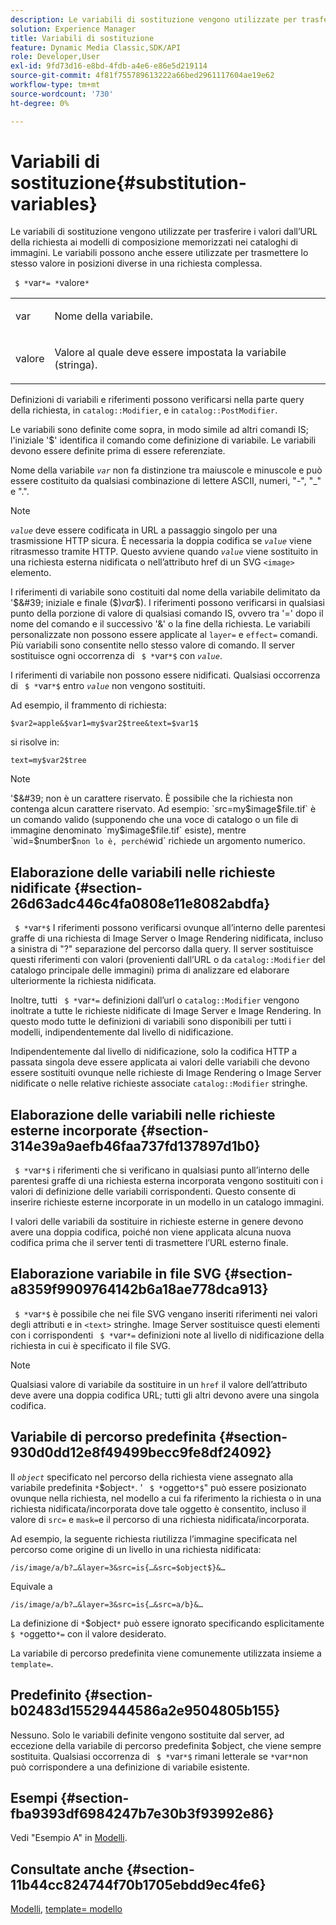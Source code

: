 ```yaml
---
description: Le variabili di sostituzione vengono utilizzate per trasferire i valori dall’URL della richiesta ai modelli di composizione memorizzati nei cataloghi di immagini. Le variabili possono anche essere utilizzate per trasmettere lo stesso valore in posizioni diverse in una richiesta complessa.
solution: Experience Manager
title: Variabili di sostituzione
feature: Dynamic Media Classic,SDK/API
role: Developer,User
exl-id: 9fd73d16-e8bd-4fdb-a4e6-e86e5d219114
source-git-commit: 4f81f755789613222a66bed2961117604ae19e62
workflow-type: tm+mt
source-wordcount: '730'
ht-degree: 0%

---
```


# Variabili di sostituzione{#substitution-variables}

Le variabili di sostituzione vengono utilizzate per trasferire i valori dall’URL della richiesta ai modelli di composizione memorizzati nei cataloghi di immagini. Le variabili possono anche essere utilizzate per trasmettere lo stesso valore in posizioni diverse in una richiesta complessa.

` $ *`var`*= *`valore`*`

<table id="simpletable_EFEC66C23CE949EFACDC415A954DF323"> 
 <tr class="strow"> 
  <td class="stentry"> <p> <span class="codeph"> <span class="varname"> var </span> </span> </p> </td> 
  <td class="stentry"> <p>Nome della variabile. </p> </td> 
 </tr> 
 <tr class="strow"> 
  <td class="stentry"> <p> <span class="codeph"> <span class="varname"> valore </span> </span> </p> </td> 
  <td class="stentry"> <p>Valore al quale deve essere impostata la variabile (stringa). </p> </td> 
 </tr> 
</table>

Definizioni di variabili e riferimenti possono verificarsi nella parte query della richiesta, in `catalog::Modifier`, e in `catalog::PostModifier`.

Le variabili sono definite come sopra, in modo simile ad altri comandi IS; l&#39;iniziale &#39;$&#39; identifica il comando come definizione di variabile. Le variabili devono essere definite prima di essere referenziate.

Nome della variabile *`var`* non fa distinzione tra maiuscole e minuscole e può essere costituito da qualsiasi combinazione di lettere ASCII, numeri, &quot;-&quot;, &quot;_&quot; e &quot;.&quot;.

>[!NOTE]
>
>*`value`* deve essere codificata in URL a passaggio singolo per una trasmissione HTTP sicura. È necessaria la doppia codifica se *`value`* viene ritrasmesso tramite HTTP. Questo avviene quando *`value`* viene sostituito in una richiesta esterna nidificata o nell’attributo href di un SVG `<image>` elemento.

I riferimenti di variabile sono costituiti dal nome della variabile delimitato da &#39;$&#39; iniziale e finale ($)*var*$). I riferimenti possono verificarsi in qualsiasi punto della porzione di valore di qualsiasi comando IS, ovvero tra &#39;=&#39; dopo il nome del comando e il successivo &#39;&amp;&#39; o la fine della richiesta. Le variabili personalizzate non possono essere applicate al `layer=` e `effect=` comandi. Più variabili sono consentite nello stesso valore di comando. Il server sostituisce ogni occorrenza di ` $ *`var`*$` con *`value`*.

I riferimenti di variabile non possono essere nidificati. Qualsiasi occorrenza di ` $ *`var`*$` entro *`value`* non vengono sostituiti.

Ad esempio, il frammento di richiesta:

`$var2=apple&$var1=my$var2$tree&text=$var1$`

si risolve in:

`text=my$var2$tree`

>[!NOTE]
>
>&#39;$&#39; non è un carattere riservato. È possibile che la richiesta non contenga alcun carattere riservato. Ad esempio: `src=my$image$file.tif` è un comando valido (supponendo che una voce di catalogo o un file di immagine denominato `my$image$file.tif` esiste), mentre `wid=$number$` non lo è, perché `wid` richiede un argomento numerico.

## Elaborazione delle variabili nelle richieste nidificate {#section-26d63adc446c4fa0808e11e8082abdfa}

` $ *`var`*$` I riferimenti possono verificarsi ovunque all’interno delle parentesi graffe di una richiesta di Image Server o Image Rendering nidificata, incluso a sinistra di &quot;?&quot; separazione del percorso dalla query. Il server sostituisce questi riferimenti con valori (provenienti dall’URL o da `catalog::Modifier` del catalogo principale delle immagini) prima di analizzare ed elaborare ulteriormente la richiesta nidificata.

Inoltre, tutti ` $ *`var`*=` definizioni dall’url o `catalog::Modifier` vengono inoltrate a tutte le richieste nidificate di Image Server e Image Rendering. In questo modo tutte le definizioni di variabili sono disponibili per tutti i modelli, indipendentemente dal livello di nidificazione.

Indipendentemente dal livello di nidificazione, solo la codifica HTTP a passata singola deve essere applicata ai valori delle variabili che devono essere sostituiti ovunque nelle richieste di Image Rendering o Image Server nidificate o nelle relative richieste associate `catalog::Modifier` stringhe.

## Elaborazione delle variabili nelle richieste esterne incorporate {#section-314e39a9aefb46faa737fd137897d1b0}

` $ *`var`*$` i riferimenti che si verificano in qualsiasi punto all’interno delle parentesi graffe di una richiesta esterna incorporata vengono sostituiti con i valori di definizione delle variabili corrispondenti. Questo consente di inserire richieste esterne incorporate in un modello in un catalogo immagini.

I valori delle variabili da sostituire in richieste esterne in genere devono avere una doppia codifica, poiché non viene applicata alcuna nuova codifica prima che il server tenti di trasmettere l’URL esterno finale.

## Elaborazione variabile in file SVG {#section-a8359f9909764142b6a18ae778dca913}

` $ *`var`*$` è possibile che nei file SVG vengano inseriti riferimenti nei valori degli attributi e in `<text>` stringhe. Image Server sostituisce questi elementi con i corrispondenti ` $ *`var`*=` definizioni note al livello di nidificazione della richiesta in cui è specificato il file SVG.

>[!NOTE]
>
>Qualsiasi valore di variabile da sostituire in un `href` il valore dell’attributo deve avere una doppia codifica URL; tutti gli altri devono avere una singola codifica.

## Variabile di percorso predefinita {#section-930d0dd12e8f49499becc9fe8df24092}

Il *`object`* specificato nel percorso della richiesta viene assegnato alla variabile predefinita `*`$object`*`. &#39; ` $ *`oggetto`*$`&quot; può essere posizionato ovunque nella richiesta, nel modello a cui fa riferimento la richiesta o in una richiesta nidificata/incorporata dove tale oggetto è consentito, incluso il valore di `src=` e `mask=`e il percorso di una richiesta nidificata/incorporata.

Ad esempio, la seguente richiesta riutilizza l’immagine specificata nel percorso come origine di un livello in una richiesta nidificata:

`/is/image/a/b?…&layer=3&src=is{…&src=$object$}&…`

Equivale a

`/is/image/a/b?…&layer=3&src=is{…&src=a/b}&…`

La definizione di `*`$object`*` può essere ignorato specificando esplicitamente ` $ *`oggetto`*=` con il valore desiderato.

La variabile di percorso predefinita viene comunemente utilizzata insieme a `template=`.

## Predefinito {#section-b02483d15529444586a2e9504805b155}

Nessuno. Solo le variabili definite vengono sostituite dal server, ad eccezione della variabile di percorso predefinita $object, che viene sempre sostituita. Qualsiasi occorrenza di ` $ *`var`*$` rimani letterale se `*`var`*`non può corrispondere a una definizione di variabile esistente.

## Esempi {#section-fba9393df6984247b7e30b3f93992e86}

Vedi &quot;Esempio A&quot; in [Modelli](../../../../../is-api/http-ref/image-serving-api-ref/c-http-protocol-reference/c-templates/c-templates.md#concept-3cd2d2adae0e41b2979b9640244d4d3e).

## Consultate anche {#section-11b44cc824744f70b1705ebdd9ec4fe6}

[Modelli](../../../../../is-api/http-ref/image-serving-api-ref/c-http-protocol-reference/c-templates/c-templates.md#concept-3cd2d2adae0e41b2979b9640244d4d3e), [template= modello](../../../../../is-api/http-ref/image-serving-api-ref/c-http-protocol-reference/c-command-reference/r-template.md#reference-3beccaa462a64bf0ba867e5c8fd0bd14)
